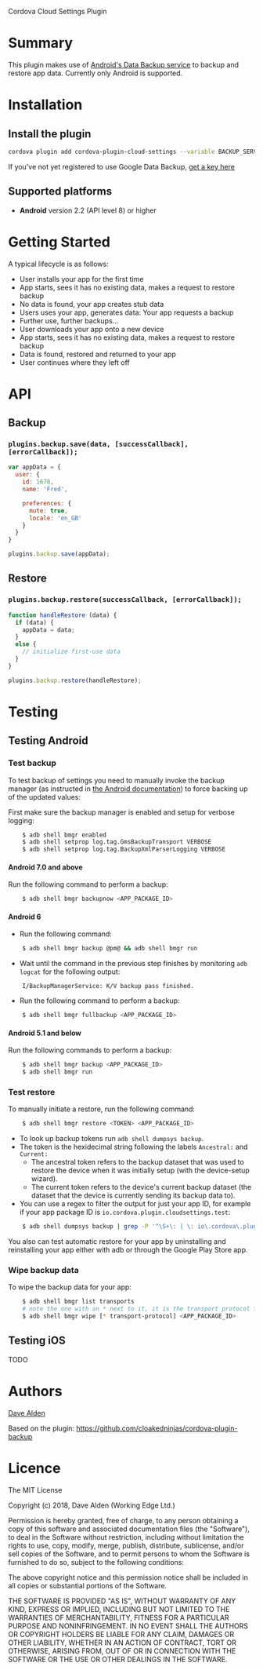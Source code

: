 Cordova Cloud Settings Plugin

# Summary

This plugin makes use of [Android's Data Backup service](http://developer.android.com/guide/topics/data/backup.html) to backup and restore app data. Currently only Android is supported.

# Installation

## Install the plugin

```sh
cordova plugin add cordova-plugin-cloud-settings --variable BACKUP_SERVICE_KEY="<API_KEY>"
```

If you've not yet registered to use Google Data Backup, [get a key here](https://developer.android.com/google/backup/signup.html?csw=1)

## Supported platforms

 - **Android** version 2.2 (API level 8) or higher

# Getting Started

A typical lifecycle is as follows:
 - User installs your app for the first time
 - App starts, sees it has no existing data, makes a request to restore backup
 - No data is found, your app creates stub data
 - Users uses your app, generates data: Your app requests a backup
 - Further use, further backups...
 - User downloads your app onto a new device
 - App starts, sees it has no existing data, makes a request to restore backup
 - Data is found, restored and returned to your app
 - User continues where they left off

# API

## Backup

### `plugins.backup.save(data, [successCallback], [errorCallback]);`

```javascript
var appData = {
  user: {
    id: 1678,
    name: 'Fred',

    preferences: {
      mute: true,
      locale: 'en_GB'
    }
  }
}

plugins.backup.save(appData);
```

## Restore

### `plugins.backup.restore(successCallback, [errorCallback]);`

```javascript
function handleRestore (data) {
  if (data) {
    appData = data;
  }
  else {
    // initialize first-use data
  }
}

plugins.backup.restore(handleRestore);
```

# Testing

## Testing Android

### Test backup
To test backup of settings you need to manually invoke the backup manager (as instructed in [the Android documentation](https://developer.android.com/guide/topics/data/testingbackup)) to force backing up of the updated values:

First make sure the backup manager is enabled and setup for verbose logging:

```bash
    $ adb shell bmgr enabled
    $ adb shell setprop log.tag.GmsBackupTransport VERBOSE
    $ adb shell setprop log.tag.BackupXmlParserLogging VERBOSE
```

#### Android 7.0 and above

Run the following command to perform a backup:

```bash
    $ adb shell bmgr backupnow <APP_PACKAGE_ID>
```

#### Android 6

* Run the following command:
```bash
    $ adb shell bmgr backup @pm@ && adb shell bmgr run
```

* Wait until the command in the previous step finishes by monitoring `adb logcat` for the following output:
```
    I/BackupManagerService: K/V backup pass finished.
```

* Run the following command to perform a backup:
```bash
    $ adb shell bmgr fullbackup <APP_PACKAGE_ID>
```


#### Android 5.1 and below
Run the following commands to perform a backup:

```bash
    $ adb shell bmgr backup <APP_PACKAGE_ID>
    $ adb shell bmgr run
```

### Test restore

To manually initiate a restore, run the following command:
```bash
    $ adb shell bmgr restore <TOKEN> <APP_PACKAGE_ID>
```

* To look up backup tokens run `adb shell dumpsys backup`.
* The token is the hexidecimal string following the labels `Ancestral:` and `Current:`
    * The ancestral token refers to the backup dataset that was used to restore the device when it was initially setup (with the device-setup wizard).
    * The current token refers to the device's current backup dataset (the dataset that the device is currently sending its backup data to).
* You can use a regex to filter the output for just your app ID, for example if your app package ID is `io.cordova.plugin.cloudsettings.test`:
```bash
    $ adb shell dumpsys backup | grep -P '^\S+\: | \: io\.cordova\.plugin\.cloudsettings\.test'
```

You also can test automatic restore for your app by uninstalling and reinstalling your app either with adb or through the Google Play Store app.

### Wipe backup data
To wipe the backup data for your app:

```bash
    $ adb shell bmgr list transports
    # note the one with an * next to it, it is the transport protocol for your backup
    $ adb shell bmgr wipe [* transport-protocol] <APP_PACKAGE_ID>
```

## Testing iOS

TODO

# Authors

[Dave Alden](https://github.com/dpa99c)

Based on the plugin: https://github.com/cloakedninjas/cordova-plugin-backup

# Licence

The MIT License

Copyright (c) 2018, Dave Alden (Working Edge Ltd.)

Permission is hereby granted, free of charge, to any person obtaining a copy
of this software and associated documentation files (the "Software"), to deal
in the Software without restriction, including without limitation the rights
to use, copy, modify, merge, publish, distribute, sublicense, and/or sell
copies of the Software, and to permit persons to whom the Software is
furnished to do so, subject to the following conditions:

The above copyright notice and this permission notice shall be included in
all copies or substantial portions of the Software.

THE SOFTWARE IS PROVIDED "AS IS", WITHOUT WARRANTY OF ANY KIND, EXPRESS OR
IMPLIED, INCLUDING BUT NOT LIMITED TO THE WARRANTIES OF MERCHANTABILITY,
FITNESS FOR A PARTICULAR PURPOSE AND NONINFRINGEMENT. IN NO EVENT SHALL THE
AUTHORS OR COPYRIGHT HOLDERS BE LIABLE FOR ANY CLAIM, DAMAGES OR OTHER
LIABILITY, WHETHER IN AN ACTION OF CONTRACT, TORT OR OTHERWISE, ARISING FROM,
OUT OF OR IN CONNECTION WITH THE SOFTWARE OR THE USE OR OTHER DEALINGS IN
THE SOFTWARE.
